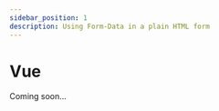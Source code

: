 ```yaml
---
sidebar_position: 1
description: Using Form-Data in a plain HTML form 
---
```


# Vue 

Coming soon...
